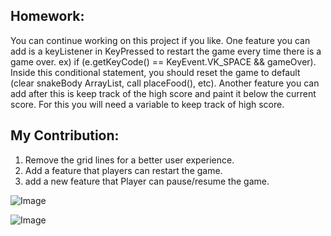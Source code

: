 
## Homework:
You can continue working on this project if you like. One feature you can add is a keyListener in KeyPressed to restart the game every time there is a game over. ex) if (e.getKeyCode() == KeyEvent.VK_SPACE && gameOver). Inside this conditional statement, you should reset the game to default (clear snakeBody ArrayList, call placeFood(), etc). Another feature you can add after this is keep track of the high score and paint it below the current score. For this you will need a variable to keep track of high score.

## My Contribution:
1. Remove the grid lines for a better user experience.
2. Add a feature that players can restart the game.
3. add a new feature that Player can pause/resume the game.

![Image](https://github.com/user-attachments/assets/68ed3fed-ba7b-4b05-9520-565715b86991)

![Image](https://github.com/user-attachments/assets/feb39d7f-2de5-44b8-a4cc-f73ed921e193)